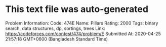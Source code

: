 # This text file was auto-generated

Problem Information:
Code: 474E
Name: Pillars
Rating: 2000
Tags: binary search, data structures, dp, sortings, trees
Link: https://codeforces.com/contest/474/problem/E
Submitted At: 2020-04-25 21:57:18 GMT+0600 (Bangladesh Standard Time)